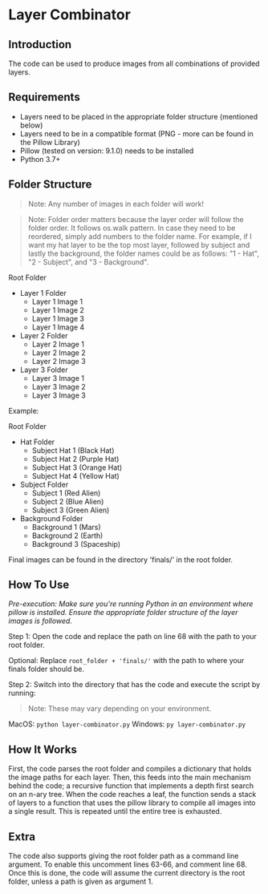 # Layer Combinator

## Introduction

The code can be used to produce images from all combinations of provided layers.

## Requirements
- Layers need to be placed in the appropriate folder structure (mentioned below)
- Layers need to be in a compatible format (PNG - more can be found in the Pillow
  Library)
- Pillow (tested on version: 9.1.0) needs to be installed
- Python 3.7+

## Folder Structure

> Note: Any number of images in each folder will work!

> Note: Folder order matters because the layer order will follow the folder order.
      It follows os.walk pattern. In case they need to be reordered, simply add
      numbers to the folder name. For example, if I want my hat layer to be the
      top most layer, followed by subject and lastly the background, the folder
      names could be as follows: "1 - Hat", "2 - Subject", and "3 - Background".

Root Folder
  - Layer 1 Folder
    - Layer 1 Image 1
    - Layer 1 Image 2
    - Layer 1 Image 3
    - Layer 1 Image 4
  - Layer 2 Folder
    - Layer 2 Image 1
    - Layer 2 Image 2
    - Layer 2 Image 3
  - Layer 3 Folder
    - Layer 3 Image 1
    - Layer 3 Image 2
    - Layer 3 Image 3

Example:

Root Folder
  - Hat Folder
    - Subject Hat 1 (Black Hat)
    - Subject Hat 2 (Purple Hat)
    - Subject Hat 3 (Orange Hat)
    - Subject Hat 4 (Yellow Hat)
  - Subject Folder
    - Subject 1 (Red Alien)
    - Subject 2 (Blue Alien)
    - Subject 3 (Green Alien)
  - Background Folder
    - Background 1 (Mars)
    - Background 2 (Earth)
    - Background 3 (Spaceship)

Final images can be found in the directory 'finals/' in the root folder.

## How To Use

*Pre-execution:*
*Make sure you're running Python in an environment where pillow is installed.*
*Ensure the appropriate folder structure of the layer images is followed.*

Step 1: Open the code and replace the path on line 68 with the path to your
root folder.

Optional: Replace `root_folder + 'finals/'` with the path to where your finals
folder should be.

Step 2: Switch into the directory that has the code and execute the script by
running:

> Note: These may vary depending on your environment.

MacOS: `python layer-combinator.py`
Windows: `py layer-combinator.py`


## How It Works

First, the code parses the root folder and compiles a dictionary that holds the
image paths for each layer. Then, this feeds into the main mechanism behind the
code; a recursive function that implements a depth first search on an n-ary tree.
When the code reaches a leaf, the function sends a stack of layers to a function
that uses the pillow library to compile all images into a single result. This
is repeated until the entire tree is exhausted.

## Extra

The code also supports giving the root folder path as a command line argument.
To enable this uncomment lines 63-66, and comment line 68. Once this is done,
the code will assume the current directory is the root folder, unless a path is
given as argument 1.

